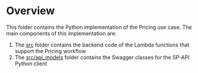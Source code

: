 # Overview
This folder contains the Python implementation of the Pricing use case. The main components of this implementation are:
1. The [src](src) folder contains the backend code of the Lambda functions that support the Pricing workflow
2. The [src/api_models](src/api_models) folder contains the Swagger classes for the SP-API Python client